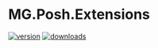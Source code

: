 ﻿# MG.Posh.Extensions

[![version](https://img.shields.io/nuget/v/MG.Posh.Extensions?style=flat-square)](https://www.nuget.org/packages/MG.Posh.Extensions) [![downloads](https://img.shields.io/nuget/dt/MG.Posh.Extensions?style=flat-square&color=darkgreen)](https://www.nuget.org/packages/MG.Posh.Extensions)